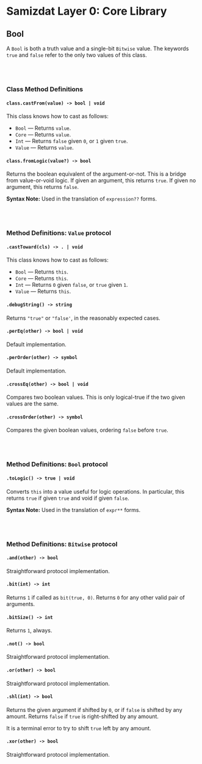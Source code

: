 Samizdat Layer 0: Core Library
==============================

Bool
----

A `Bool` is both a truth value and a single-bit `Bitwise` value. The
keywords `true` and `false` refer to the only two values of this class.


<br><br>
### Class Method Definitions

#### `class.castFrom(value) -> bool | void`

This class knows how to cast as follows:

* `Bool` &mdash; Returns `value`.
* `Core` &mdash; Returns `value`.
* `Int` &mdash; Returns `false` given `0`, or `1` given `true`.
* `Value` &mdash; Returns `value`.

#### `class.fromLogic(value?) -> bool`

Returns the boolean equivalent of the argument-or-not. This is a bridge
from value-or-void logic. If given an argument, this returns `true`. If
given no argument, this returns `false`.

**Syntax Note:** Used in the translation of `expression??` forms.


<br><br>
### Method Definitions: `Value` protocol

#### `.castToward(cls) -> . | void`

This class knows how to cast as follows:

* `Bool` &mdash; Returns `this`.
* `Core` &mdash; Returns `this`.
* `Int` &mdash; Returns `0` given `false`, or `true` given `1`.
* `Value` &mdash; Returns `this`.

#### `.debugString() -> string`

Returns `"true"` or `"false'`, in the reasonably expected cases.

#### `.perEq(other) -> bool | void`

Default implementation.

#### `.perOrder(other) -> symbol`

Default implementation.

#### `.crossEq(other) -> bool | void`

Compares two boolean values. This is only logical-true if the two given
values are the same.

#### `.crossOrder(other) -> symbol`

Compares the given boolean values, ordering `false` before `true`.


<br><br>
### Method Definitions: `Bool` protocol

#### `.toLogic() -> true | void`

Converts `this` into a value useful for logic operations. In particular, this
returns `true` if given `true` and void if given `false`.

**Syntax Note:** Used in the translation of `expr**` forms.


<br><br>
### Method Definitions: `Bitwise` protocol

#### `.and(other) -> bool`

Straightforward protocol implementation.

#### `.bit(int) -> int`

Returns `1` if called as `bit(true, 0)`. Returns `0` for any other
valid pair of arguments.

#### `.bitSize() -> int`

Returns `1`, always.

#### `.not() -> bool`

Straightforward protocol implementation.

#### `.or(other) -> bool`

Straightforward protocol implementation.

#### `.shl(int) -> bool`

Returns the given argument if shifted by `0`, or if `false` is shifted
by any amount. Returns `false` if `true` is right-shifted by any
amount.

It is a terminal error to try to shift `true` left by any amount.

#### `.xor(other) -> bool`

Straightforward protocol implementation.
